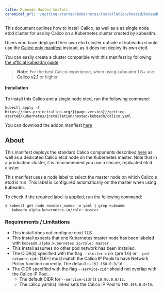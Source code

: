 ```yaml
---
title: Kubeadm Hosted Install 
canonical_url: '/getting-started/kubernetes/installation/hosted/kubeadm/'
---
```


This document outlines how to install Calico, as well as a as single node 
etcd cluster for use by Calico on a Kubernetes cluster created by kubeadm.

Users who have deployed their own etcd cluster outside of kubeadm should 
use the [Calico only manifest](../hosted) instead, as it does not deploy its
own etcd. 

You can easily create a cluster compatible with this manifest by following [the official kubeadm guide](http://kubernetes.io/docs/getting-started-guides/kubeadm/).

> **Note:**
>   For the best Calico experience, when using kubeadm 1.6+ use 
[Calico v2.1]({{site.baseurl}}/v2.1/getting-started/kubernetes/installation/hosted/kubeadm/)
or higher.

#### Installation 

To install this Calico and a single node etcd, run the following command:

```
kubectl apply -f https://docs.projectcalico.org/{{page.version}}/getting-started/kubernetes/installation/hosted/kubeadm/calico.yaml
```

You can download the addon manfiest [here](calico.yaml)

## About

This manifest deploys the standard Calico components described 
[here]({{site.baseurl}}/{{page.version}}/getting-started/kubernetes/installation/hosted) 
as well as a dedicated Calico etcd node on the Kubernetes master.  Note that in a production cluster, it is 
recommended you use a secure, replicated etcd cluster.

This manifest uses a node label to select the master node on which Calico's etcd is run. This label is configured
automatically on the master when using kubeadm.

To check if the required label is applied, run the following command:

```shell
$ kubectl get node <master_name> -o yaml | grep kubeadm
   kubeadm.alpha.kubernetes.io/role: master
```

### Requirements / Limitations

* This install does not configure etcd TLS
* This install expects that one Kubernetes master node has been labeled with `kubeadm.alpha.kubernetes.io/role: master`
* This install assumes no other pod network has been installed.
* The CIDR(s) specified with the flag `--cluster-cidr` (pre 1.6) or
  `--pod-network-cidr` (1.6+) must match the Calico IP Pools to have Network
  Policy function correctly. The default is `192.168.0.0/16`.
* The CIDR specified with the flag `--service-cidr` should not overlap with the Calico IP Pool.
  * The default CIDR for `--service-cidr` is `10.96.0.0/12`.
  * The calico.yaml(s) linked sets the Calico IP Pool to `192.168.0.0/16`.
